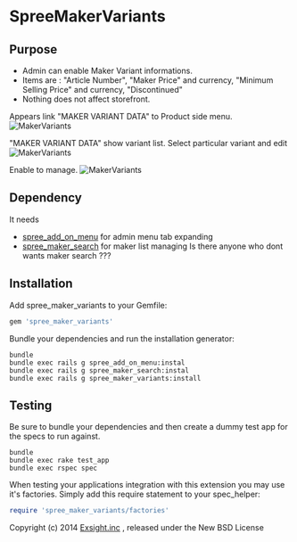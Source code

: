 SpreeMakerVariants
==================

Purpose
-------
* Admin can enable Maker Variant informations.
* Items are : "Article Number", "Maker Price" and currency, "Minimum Selling Price" and currency, "Discontinued"
* Nothing does not affect storefront.

Appears link "MAKER VARIANT DATA" to Product side menu.
![MakerVariants](https://raw.githubusercontent.com/wiki/digitalm/spree_maker_variants/images/makervariants1.jpg)

"MAKER VARIANT DATA" show variant list. Select particular variant and edit
![MakerVariants](https://raw.githubusercontent.com/wiki/digitalm/spree_maker_variants/images/makervariants2.jpg)

Enable to manage.
![MakerVariants](https://raw.githubusercontent.com/wiki/digitalm/spree_maker_variants/images/makervariants3.jpg)

Dependency
------------
It needs 
* [spree_add_on_menu](https://github.com/digitalm/spree_add_on_menu) for admin menu tab expanding
* [spree_maker_search](https://github.com/digitalm/spree_maker_search) for maker list managing
Is there anyone who dont wants maker search ???

Installation
------------

Add spree_maker_variants to your Gemfile:

```ruby
gem 'spree_maker_variants'
```

Bundle your dependencies and run the installation generator:

```shell
bundle
bundle exec rails g spree_add_on_menu:instal
bundle exec rails g spree_maker_search:instal
bundle exec rails g spree_maker_variants:install
```

Testing
-------

Be sure to bundle your dependencies and then create a dummy test app for the specs to run against.

```shell
bundle
bundle exec rake test_app
bundle exec rspec spec
```

When testing your applications integration with this extension you may use it's factories.
Simply add this require statement to your spec_helper:

```ruby
require 'spree_maker_variants/factories'
```

Copyright (c) 2014 [Exsight.inc](http://www.exsight.co.jp/) , released under the New BSD License